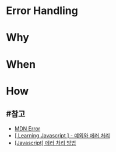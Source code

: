 # Error Handling

# Why

# When

# How


## #참고
- [MDN Error](https://developer.mozilla.org/ko/docs/Web/JavaScript/Reference/Global_Objects/Error)
- [[ Learning Javascript ] - 예외와 에러 처리](https://velog.io/@smooth97/-Learning-Javascript-%EC%98%88%EC%99%B8%EC%99%80-%EC%97%90%EB%9F%AC-%EC%B2%98%EB%A6%AC)
- [[Javascript] 에러 처리 방법](https://dongmin-jang.medium.com/javascript-%EC%97%90%EB%9F%AC-%EC%B2%98%EB%A6%AC-%EB%B0%A9%EB%B2%95-e6cecca61974)
